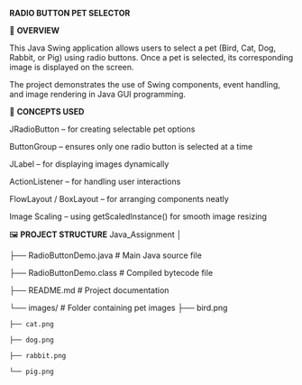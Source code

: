 **RADIO BUTTON PET SELECTOR**

📘 **OVERVIEW**

This Java Swing application allows users to select a pet (Bird, Cat, Dog, Rabbit, or Pig) using radio buttons.
Once a pet is selected, its corresponding image is displayed on the screen.

The project demonstrates the use of Swing components, event handling, and image rendering in Java GUI programming.


🧠 **CONCEPTS USED**

JRadioButton – for creating selectable pet options

ButtonGroup – ensures only one radio button is selected at a time

JLabel – for displaying images dynamically

ActionListener – for handling user interactions

FlowLayout / BoxLayout – for arranging components neatly

Image Scaling – using getScaledInstance() for smooth image resizing


🖼️ **PROJECT STRUCTURE**
Java_Assignment
│

├── RadioButtonDemo.java        # Main Java source file

├── RadioButtonDemo.class       # Compiled bytecode file

├── README.md                   # Project documentation

└── images/                     # Folder containing pet images
    ├── bird.png
    
    ├── cat.png
    
    ├── dog.png
    
    ├── rabbit.png
    
    └── pig.png

